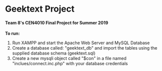 # Geektext Project
#### Team 8's CEN4010 Final Project for Summer 2019

**To run:**

1. Run XAMPP and start the Apache Web Server and MySQL Database
2. Create a database called: "geektext_db" and import the tables using the supplied database schema (geektext.sql)
3. Create a new mysqli object called "$con" in a file named "inclues/connect.inc.php" with your database credentials